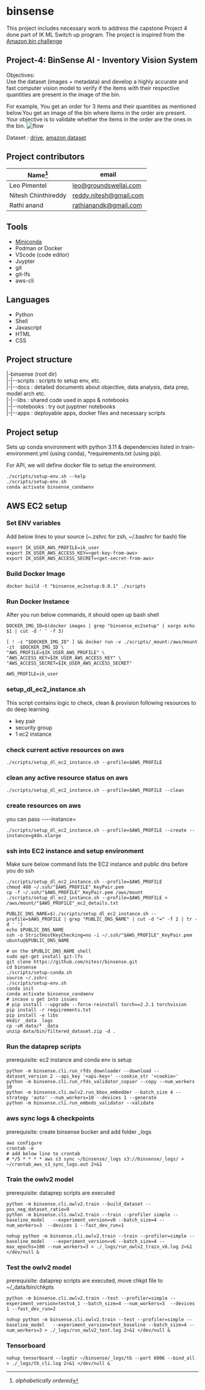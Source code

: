 # binsense
This project includes necessary work to address the capstone Project 4 done part of IK ML Switch up program. The project is inspired from the [Amazon bin challenge](https://github.com/silverbottlep/abid_challenge)

## Project-4: BinSense AI - Inventory Vision System
Objectives: \
Use the dataset (images + metadata) and develop a highly accurate and fast computer vision model to verify if the items with their respective quantities are present in the image of the bin. 

For example, You get an order for 3 items and their quantities as mentioned below.You get an image of the bin where items in the order are present. Your objective is to validate whether the items in the order are the ones in the bin.
![flow](./docs/objective_flow.png)


Dataset : [drive](https://docs.google.com/spreadsheets/d/1rZfFrHEbfX_b-3ofEIDxLQUFNDWtmDarXBrU4nn4Luw/edit#gid=601918728), [amazon dataset](https://github.com/awslabs/open-data-docs/tree/main/docs/aft-vbi-pds)

## Project contributors
| Name[^1]            | email                  |
|---------------------|------------------------|
| Leo Pimentel        | leo@groundswellai.com  |
| Nitesh Chinthireddy | reddy.nitesh@gmail.com |
| Rathi anand         | rathianandk@gmail.com  |
[^1]: *alphabetically ordered*

## Tools
- [Miniconda](https://conda.io/projects/conda/en/latest/user-guide/install/index.html)
- Podman or Docker
- VScode (code editor)
- Juypter
- git
- git-lfs
- aws-cli

## Languages
- Python
- Shell
- Javascript
- HTML
- CSS

## Project structure
|-binsense (root dir) \
|-|--scripts    : scripts to setup env, etc. \
|-|--docs       : detailed documents about objective, data analysis, data prep, model arch etc. \
|-|--libs       : shared code used in apps & notebooks \
|-|--notebooks  : try out juyptner notebooks \
|-|--apps       : deployable apps, docker files and necessary scripts

## Project setup
Sets up conda environment with python 3.11 & dependencies listed in train-environment.yml (using conda), *requirements.txt (using pip).

For API, we will define docker file to setup the environment.
```
./scripts/setup-env.sh --help
./scripts/setup-env.sh
conda activate binsense_condaenv
```

## AWS EC2 setup

### Set ENV variables
Add below lines to your source (~.zshrc for zsh, ~/.bashrc for bash) file
```
export IK_USER_AWS_PROFILE=ik_user
export IK_USER_AWS_ACCESS_KEY=<get-key-from-aws>
export IK_USER_AWS_ACCESS_SECRET=<get-secret-from-aws>
```

### Build Docker Image
```
docker build -t "binsense_ec2setup:0.0.1" ./scripts
```

### Run Docker Instance
After you run below commands, it should open up bash shell
```
DOCKER_IMG_ID=$(docker images | grep "binsense_ec2setup" | xargs echo $1 | cut -d ' ' -f 3)

[ ! -z "$DOCKER_IMG_ID" ] && docker run -v ./scripts/_mount:/aws/mount -it  $DOCKER_IMG_ID \
"AWS_PROFILE=$IK_USER_AWS_PROFILE" \
"AWS_ACCESS_KEY=$IK_USER_AWS_ACCESS_KEY" \
"AWS_ACCESS_SECRET=$IK_USER_AWS_ACCESS_SECRET"

AWS_PROFILE=ik_user
```

### setup_dl_ec2_instance.sh
This script contains logic to check, clean & provision following resources to do deep learning
- key pair
- security group
- 1 ec2 instance

### check current active resources on aws
```
./scripts/setup_dl_ec2_instance.sh --profile=$AWS_PROFILE
```

### clean any active resource status on aws
```
./scripts/setup_dl_ec2_instance.sh --profile=$AWS_PROFILE --clean
```

### create resources on aws
you can pass ----instance=<type of ec2 instance e.g. g4dn.xlarge or g4dn.12xlarge>
```
./scripts/setup_dl_ec2_instance.sh --profile=$AWS_PROFILE --create --instance=g4dn.xlarge
```

### ssh into EC2 instance and setup environment
Make sure below command lists the EC2 instance and public dns before you do ssh
```
./scripts/setup_dl_ec2_instance.sh --profile=$AWS_PROFILE
chmod 400 ~/.ssh/"$AWS_PROFILE"_KeyPair.pem
cp -f ~/.ssh/"$AWS_PROFILE"_KeyPair.pem /aws/mount
./scripts/setup_dl_ec2_instance.sh --profile=$AWS_PROFILE > /aws/mount/"$AWS_PROFILE"_ec2_details.txt
```
```
PUBLIC_DNS_NAME=$(./scripts/setup_dl_ec2_instance.sh --profile=$AWS_PROFILE | grep "PUBLIC_DNS_NAME" | cut -d "=" -f 2 | tr -d ' ')
echo $PUBLIC_DNS_NAME
ssh -o StrictHostKeyChecking=no -i ~/.ssh/"$AWS_PROFILE"_KeyPair.pem ubuntu@$PUBLIC_DNS_NAME

# on the $PUBLIC_DNS_NAME shell
sudo apt-get install git-lfs
git clone https://github.com/nitesr/binsense.git
cd binsense
./scripts/setup-conda.sh
source ~/.zshrc
./scripts/setup-env.sh
conda init
conda activate binsense_condaenv
# incase u get into issues
# pip install --upgrade --force-reinstall torch==2.2.1 torchvision
pip install -r requirements.txt
pip install -e libs
mkdir _data _logs
cp -vR data/* _data
unzip data/bin/filtered_dataset.zip -d .
```

### Run the dataprep scripts
prerequisite: ec2 instance and conda env is setup
```
python -m binsense.cli.run_rfds_downloader --download --dataset_version 2 --api_key '<api-key>' --cookie_str '<cookie>'
python -m binsense.cli.run_rfds_validator_copier --copy --num_workers 10
python -m binsense.cli.owlv2.run_bbox_embedder --batch_size 4 --strategy 'auto' --num_workers=10 --devices 1 --generate
python -m binsense.cli.run_embeds_validator --validate
```

### aws sync logs & checkpoints
prerequisite: create binsense bucker and add folder _logs
```
aws configure
crontab -e
# add below line to crontab
# */5 * * * * aws s3 sync ~/binsense/_logs s3://binsense/_logs/ > ~/crontab_aws_s3_sync_logs.out 2>&1
```

### Train the owlv2 model
prerequisite: dataprep scripts are executed
```
python -m binsense.cli.owlv2.train --build_dataset --pos_neg_dataset_ratio=9
python -m binsense.cli.owlv2.train --train --profiler simple --baseline_model   --experiment_version=v0 --batch_size=4 --num_workers=3  --devices 1 --fast_dev_run=1

nohup python -m binsense.cli.owlv2.train --train --profiler=simple --baseline_model   --experiment_version=v6 --batch_size=4 --max_epochs=100 --num_workers=3 > ./_logs/run_owlv2_train_v6.log 2>&1 </dev/null &
```

### Test the owlv2 model
prerequisite: dataprep scripts are executed, move chkpt file to ~/_data/bin/chkpts
```
python -m binsense.cli.owlv2.train --test --profiler=simple --experiment_version=testv4_1 --batch_size=4 --num_workers=3  --devices 1 --fast_dev_run=2

nohup python -m binsense.cli.owlv2.train --test --profiler=simple --baseline_model   --experiment_version=test_baseline --batch_size=4 --num_workers=3 > ./_logs/run_owlv2_test.log 2>&1 </dev/null &
```


### Tensorboard
```
nohup tensorboard --logdir ~/binsense/_logs/tb --port 6006 --bind_all > ./_logs/tb_cli.log 2>&1 </dev/null &
```




